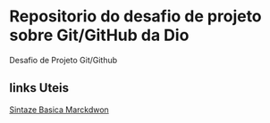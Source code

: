 # Repositorio do desafio de projeto sobre Git/GitHub da Dio
Desafio de Projeto Git/Github


## links Uteis
[Sintaze Basica Marckdwon](https://www.markdownguide.org/cheat-sheet/)
